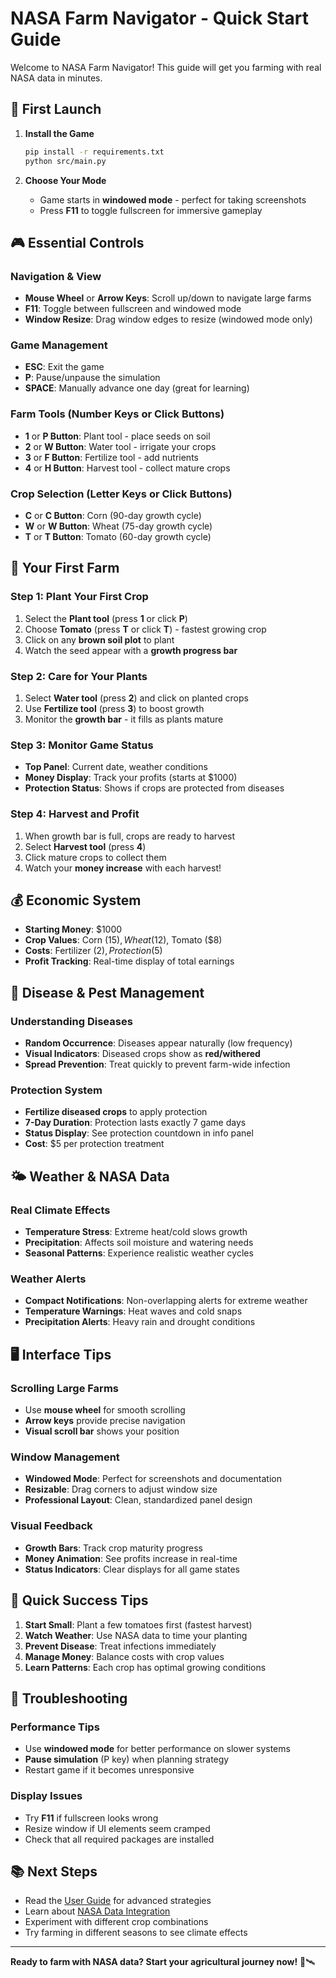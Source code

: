 # NASA Farm Navigator - Quick Start Guide

Welcome to NASA Farm Navigator! This guide will get you farming with real NASA data in minutes.

## 🚀 First Launch

1. **Install the Game**
   ```bash
   pip install -r requirements.txt
   python src/main.py
   ```

2. **Choose Your Mode**
   - Game starts in **windowed mode** - perfect for taking screenshots
   - Press **F11** to toggle fullscreen for immersive gameplay

## 🎮 Essential Controls

### Navigation & View
- **Mouse Wheel** or **Arrow Keys**: Scroll up/down to navigate large farms
- **F11**: Toggle between fullscreen and windowed mode
- **Window Resize**: Drag window edges to resize (windowed mode only)

### Game Management
- **ESC**: Exit the game
- **P**: Pause/unpause the simulation
- **SPACE**: Manually advance one day (great for learning)

### Farm Tools (Number Keys or Click Buttons)
- **1** or **P Button**: Plant tool - place seeds on soil
- **2** or **W Button**: Water tool - irrigate your crops
- **3** or **F Button**: Fertilize tool - add nutrients
- **4** or **H Button**: Harvest tool - collect mature crops

### Crop Selection (Letter Keys or Click Buttons)
- **C** or **C Button**: Corn (90-day growth cycle)
- **W** or **W Button**: Wheat (75-day growth cycle)  
- **T** or **T Button**: Tomato (60-day growth cycle)

## 🌱 Your First Farm

### Step 1: Plant Your First Crop
1. Select the **Plant tool** (press **1** or click **P**)
2. Choose **Tomato** (press **T** or click **T**) - fastest growing crop
3. Click on any **brown soil plot** to plant
4. Watch the seed appear with a **growth progress bar**

### Step 2: Care for Your Plants
1. Select **Water tool** (press **2**) and click on planted crops
2. Use **Fertilize tool** (press **3**) to boost growth
3. Monitor the **growth bar** - it fills as plants mature

### Step 3: Monitor Game Status
- **Top Panel**: Current date, weather conditions
- **Money Display**: Track your profits (starts at $1000)
- **Protection Status**: Shows if crops are protected from diseases

### Step 4: Harvest and Profit
1. When growth bar is full, crops are ready to harvest
2. Select **Harvest tool** (press **4**)
3. Click mature crops to collect them
4. Watch your **money increase** with each harvest!

## 💰 Economic System

- **Starting Money**: $1000
- **Crop Values**: Corn ($15), Wheat ($12), Tomato ($8)
- **Costs**: Fertilizer ($2), Protection ($5)
- **Profit Tracking**: Real-time display of total earnings

## 🦠 Disease & Pest Management

### Understanding Diseases
- **Random Occurrence**: Diseases appear naturally (low frequency)
- **Visual Indicators**: Diseased crops show as **red/withered**
- **Spread Prevention**: Treat quickly to prevent farm-wide infection

### Protection System
- **Fertilize diseased crops** to apply protection
- **7-Day Duration**: Protection lasts exactly 7 game days
- **Status Display**: See protection countdown in info panel
- **Cost**: $5 per protection treatment

## 🌤️ Weather & NASA Data

### Real Climate Effects
- **Temperature Stress**: Extreme heat/cold slows growth
- **Precipitation**: Affects soil moisture and watering needs
- **Seasonal Patterns**: Experience realistic weather cycles

### Weather Alerts
- **Compact Notifications**: Non-overlapping alerts for extreme weather
- **Temperature Warnings**: Heat waves and cold snaps
- **Precipitation Alerts**: Heavy rain and drought conditions

## 🖥️ Interface Tips

### Scrolling Large Farms
- Use **mouse wheel** for smooth scrolling
- **Arrow keys** provide precise navigation
- **Visual scroll bar** shows your position

### Window Management
- **Windowed Mode**: Perfect for screenshots and documentation
- **Resizable**: Drag corners to adjust window size
- **Professional Layout**: Clean, standardized panel design

### Visual Feedback
- **Growth Bars**: Track crop maturity progress
- **Money Animation**: See profits increase in real-time
- **Status Indicators**: Clear displays for all game states

## 🎯 Quick Success Tips

1. **Start Small**: Plant a few tomatoes first (fastest harvest)
2. **Watch Weather**: Use NASA data to time your planting
3. **Prevent Disease**: Treat infections immediately
4. **Manage Money**: Balance costs with crop values
5. **Learn Patterns**: Each crop has optimal growing conditions

## 🔧 Troubleshooting

### Performance Tips
- Use **windowed mode** for better performance on slower systems
- **Pause simulation** (P key) when planning strategy
- Restart game if it becomes unresponsive

### Display Issues
- Try **F11** if fullscreen looks wrong
- Resize window if UI elements seem cramped
- Check that all required packages are installed

## 📚 Next Steps

- Read the [User Guide](user_guide.md) for advanced strategies
- Learn about [NASA Data Integration](nasa_data_integration.md)
- Experiment with different crop combinations
- Try farming in different seasons to see climate effects

---

**Ready to farm with NASA data? Start your agricultural journey now!** 🌾🛰️